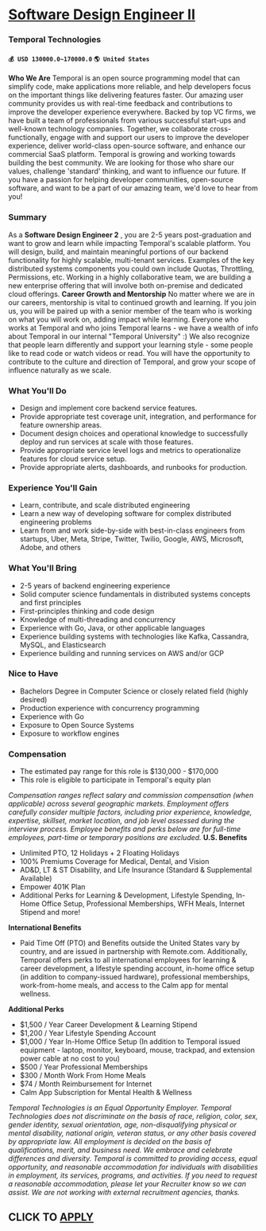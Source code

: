 # [Software Design Engineer II](https://www.remotewlb.com/apply/software-design-engineer-ii)  
### Temporal Technologies  
#### `💰 USD 130000.0~170000.0` `🌎 United States`  
**Who We Are** Temporal is an open source programming model that can simplify code, make applications more reliable, and help developers focus on the important things like delivering features faster. Our amazing user community provides us with real-time feedback and contributions to improve the developer experience everywhere. Backed by top VC firms, we have built a team of professionals from various successful start-ups and well-known technology companies. Together, we collaborate cross-functionally, engage with and support our users to improve the developer experience, deliver world-class open-source software, and enhance our commercial SaaS platform. Temporal is growing and working towards building the best community. We are looking for those who share our values, challenge 'standard' thinking, and want to influence our future. If you have a passion for helping developer communities, open-source software, and want to be a part of our amazing team, we'd love to hear from you!

###  **Summary**

As a **Software Design Engineer 2** , you are 2-5 years post-graduation and want to grow and learn while impacting Temporal's scalable platform. You will design, build, and maintain meaningful portions of our backend functionality for highly scalable, multi-tenant services. Examples of the key distributed systems components you could own include Quotas, Throttling, Permissions, etc. Working in a highly collaborative team, we are building a new enterprise offering that will involve both on-premise and dedicated cloud offerings. **Career Growth and Mentorship** No matter where we are in our careers, mentorship is vital to continued growth and learning. If you join us, you will be paired up with a senior member of the team who is working on what you will work on, adding impact while learning. Everyone who works at Temporal and who joins Temporal learns - we have a wealth of info about Temporal in our internal "Temporal University" :) We also recognize that people learn differently and
support your learning style - some people like to read code or watch videos or read. You will have the opportunity to contribute to the culture and direction of Temporal, and grow your scope of influence naturally as we scale.

### **What You'll Do**

  * Design and implement core backend service features.
  * Provide appropriate test coverage unit, integration, and performance for feature ownership areas.
  * Document design choices and operational knowledge to successfully deploy and run services at scale with those features.
  * Provide appropriate service level logs and metrics to operationalize features for cloud service setup.
  * Provide appropriate alerts, dashboards, and runbooks for production.

###  **Experience You'll Gain**

  * Learn, contribute, and scale distributed engineering
  * Learn a new way of developing software for complex distributed engineering problems
  * Learn from and work side-by-side with best-in-class engineers from startups, Uber, Meta, Stripe, Twitter, Twilio, Google, AWS, Microsoft, Adobe, and others

###  **What You'll Bring**

  * 2-5 years of backend engineering experience
  * Solid computer science fundamentals in distributed systems concepts and first principles
  * First-principles thinking and code design
  * Knowledge of multi-threading and concurrency
  * Experience with Go, Java, or other applicable languages
  * Experience building systems with technologies like Kafka, Cassandra, MySQL, and Elasticsearch
  * Experience building and running services on AWS and/or GCP

###  **Nice to Have**

  * Bachelors Degree in Computer Science or closely related field (highly desired)
  * Production experience with concurrency programming
  * Experience with Go
  * Exposure to Open Source Systems
  * Exposure to workflow engines

###  **Compensation**

  * The estimated pay range for this role is $130,000 - $170,000
  * This role is eligible to participate in Temporal's equity plan

 _Compensation ranges reflect salary and commission compensation (when applicable) across several geographic markets. Employment offers carefully consider multiple factors, including prior experience, knowledge, expertise, skillset, market location, and job level assessed during the interview process._ _Employee benefits and perks below are for full-time employees, part-time or temporary positions are excluded._ **U.S. Benefits**

  * Unlimited PTO, 12 Holidays + 2 Floating Holidays
  * 100% Premiums Coverage for Medical, Dental, and Vision
  * AD&D, LT & ST Disability, and Life Insurance (Standard & Supplemental Available)
  * Empower 401K Plan
  * Additional Perks for Learning & Development, Lifestyle Spending, In-Home Office Setup, Professional Memberships, WFH Meals, Internet Stipend and more!

 **International Benefits**

  * Paid Time Off (PTO) and Benefits outside the United States vary by country, and are issued in partnership with Remote.com. Additionally, Temporal offers perks to all international employees for learning & career development, a lifestyle spending account, in-home office setup (in addition to company-issued hardware), professional memberships, work-from-home meals, and access to the Calm app for mental wellness.

 **Additional Perks**

  * $1,500 / Year Career Development & Learning Stipend
  * $1,200 / Year Lifestyle Spending Account
  * $1,000 / Year In-Home Office Setup (In addition to Temporal issued equipment - laptop, monitor, keyboard, mouse, trackpad, and extension power cable at no cost to you)
  * $500 / Year Professional Memberships
  * $300 / Month Work From Home Meals
  * $74 / Month Reimbursement for Internet
  * Calm App Subscription for Mental Health & Wellness

 _Temporal Technologies is an Equal Opportunity Employer. Temporal Technologies does not discriminate on the basis of race, religion, color, sex, gender identity, sexual orientation, age, non-disqualifying physical or mental disability, national origin, veteran status, or any other basis covered by appropriate law. All employment is decided on the basis of qualifications, merit, and business need. We embrace and celebrate differences and diversity._ _Temporal is committed to providing access, equal opportunity, and reasonable accommodation for individuals with disabilities in employment, its services, programs, and activities. If you need to request a reasonable accommodation, please let your Recruiter know so we can assist._ _We are not working with external recruitment agencies, thanks._  
## CLICK TO [APPLY](https://www.remotewlb.com/apply/software-design-engineer-ii)


